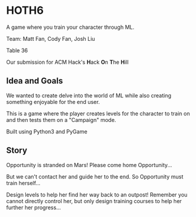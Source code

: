 # HOTH6
A game where you train your character through ML.

Team: Matt Fan, Cody Fan, Josh Liu

Table 36

Our submission for ACM Hack's <strong>H</strong>ack <strong>O</strong>n <strong>T</strong>he <strong>H</strong>ill

## Idea and Goals

We wanted to create delve into the world of ML while also creating something enjoyable for the end user. 

This is a game where the player creates levels for the character to train on and then tests them on a "Campaign" mode.

Built using Python3 and PyGame


## Story

Opportunity is stranded on Mars! Please come home Opportunity...

But we can't contact her and guide her to the end. So Opportunity must train herself...

Design levels to help her find her way back to an outpost! Remember you cannot directly control her, but only design
training courses to help her further her progress...
